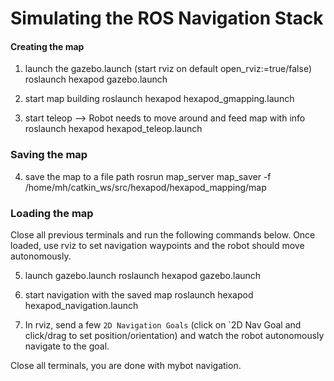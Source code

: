 # Simulating the ROS Navigation Stack

#### Creating the map

1. launch the gazebo.launch (start rviz on default open_rviz:=true/false)
roslaunch hexapod gazebo.launch

2. start map building
roslaunch hexapod hexapod_gmapping.launch

3. start teleop --> Robot needs to move around and feed map with info
roslaunch hexapod hexapod_teleop.launch

### Saving the map
4. save the map to a file path
rosrun map_server map_saver -f /home/mh/catkin_ws/src/hexapod/hexapod_mapping/map

### Loading the map
Close all previous terminals and run the following commands below.  Once loaded, use rviz to set navigation waypoints and the robot should move autonomously.

5. launch gazebo.launch
roslaunch hexapod gazebo.launch

6. start navigation with the saved map
roslaunch hexapod hexapod_navigation.launch

11. In rviz, send a few `2D Navigation Goals` (click on `2D Nav Goal and click/drag to set position/orientation) and watch the robot autonomously navigate to the goal.

Close all terminals, you are done with mybot navigation.
